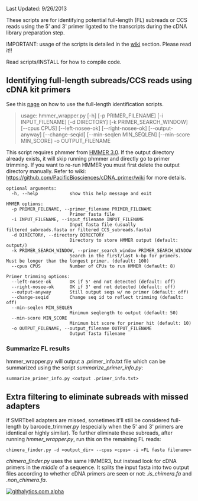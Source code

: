 Last Updated: 9/26/2013

These scripts are for identifying potential full-length (FL) subreads or CCS reads using the 5' and 3' primer ligated to the transcripts during the cDNA library preparation step.

IMPORTANT: usage of the scripts is detailed in the [wiki](https://github.com/Magdoll/cDNA_primer/wiki) section. Please read it!!

Read scripts/INSTALL for how to compile code.


## Identifying full-length subreads/CCS reads using cDNA kit primers

See this [page](https://github.com/Magdoll/cDNA_primer/wiki/How-to-identify-full-length-transcripts-in-PacBio-data) on how to use the full-length identification scripts. 


> usage: hmmer_wrapper.py
>       [-h] [-p PRIMER_FILENAME] [-i INPUT_FILENAME] [-d DIRECTORY]
>       [-k PRIMER_SEARCH_WINDOW] [--cpus CPUS] [--left-nosee-ok]
>       [--right-nosee-ok] [--output-anyway] [--change-seqid]
>       [--min-seqlen MIN_SEQLEN] [--min-score MIN_SCORE] -o OUTPUT_FILENAME

 This script requires phmmer from [HMMER 3.0](http://hmmer.janelia.org/software).
 If the output directory already exists, it will skip running phmmer and directly go to primer trimming.
 If you want to re-run HMMER you must first delete the output directory manually.
 Refer to wiki: https://github.com/PacificBiosciences/cDNA_primer/wiki for more details.

```shell
optional arguments:
  -h, --help            show this help message and exit

HMMER options:
  -p PRIMER_FILENAME, --primer_filename PRIMER_FILENAME
                        Primer fasta file
  -i INPUT_FILENAME, --input_filename INPUT_FILENAME
                        Input fasta file (usually filtered_subreads.fasta or filtered_CCS_subreads.fasta)
  -d DIRECTORY, --directory DIRECTORY
                        Directory to store HMMER output (default: output/)
  -k PRIMER_SEARCH_WINDOW, --primer_search_window PRIMER_SEARCH_WINDOW
                        Search in the first/last k-bp for primers. Must be longer than the longest primer. (default: 100)
  --cpus CPUS           Number of CPUs to run HMMER (default: 8)

Primer trimming options:
  --left-nosee-ok       OK if 5' end not detected (default: off)
  --right-nosee-ok      OK if 3' end not detected (default: off)
  --output-anyway       Still output seqs w/ no primer (default: off)
  --change-seqid        Change seq id to reflect trimming (default: off)
  --min-seqlen MIN_SEQLEN
                        Minimum seqlength to output (default: 50)
  --min-score MIN_SCORE
                        Minimum bit score for primer hit (default: 10)
  -o OUTPUT_FILENAME, --output_filename OUTPUT_FILENAME
                        Output fasta filename
```

### Summarize FL results

hmmer_wrapper.py will output a .primer_info.txt file which can be summarized using the script *summarize_primer_info.py*:
```shell
summarize_primer_info.py <output .primer_info.txt>
```

## Extra filtering to eliminate subreads with missed adapters

If SMRTbell adapters are missed, sometimes it'll still be considered full-length by barcode_trimmer.py (especially
when the 5' and 3' primers are identical or highly similar). To further eliminate these subreads, after running
*hmmer_wrapper.py*, run this on the remaining FL reads:

```shell
chimera_finder.py -d <output_dir> --cpus <cpus> -i <FL fasta filename>
```

*chimera_finder.py* uses the same HMMER3, but instead look for cDNA primers in the *middle* of a sequence. It splits the input fasta into two output files according to whether cDNA primers are seen or not: *.is_chimera.fa* and *.non_chimera.fa*.


[![githalytics.com alpha](https://cruel-carlota.pagodabox.com/7a0be18cf32fa6aca5c388e1a18cdf6d "githalytics.com")](http://githalytics.com/PacificBiosciences/cDNA_primer)


